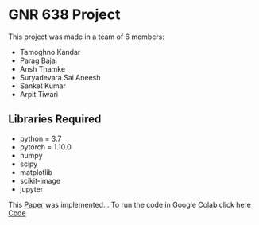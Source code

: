 # GNR 638 Project

This project was made in a team of 6 members:
- Tamoghno Kandar
- Parag Bajaj
- Ansh Thamke
- Suryadevara Sai Aneesh
- Sanket Kumar
- Arpit Tiwari

## Libraries Required
- python = 3.7
- pytorch = 1.10.0
- numpy
- scipy
- matplotlib
- scikit-image
- jupyter

This [Paper](https://openaccess.thecvf.com/content_cvpr_2018/papers/Ulyanov_Deep_Image_Prior_CVPR_2018_paper.pdf) was implemented.
.
To run the code in Google Colab click here [Code](https://colab.research.google.com/github/tamoghnokandar/GNR-638-Project)
